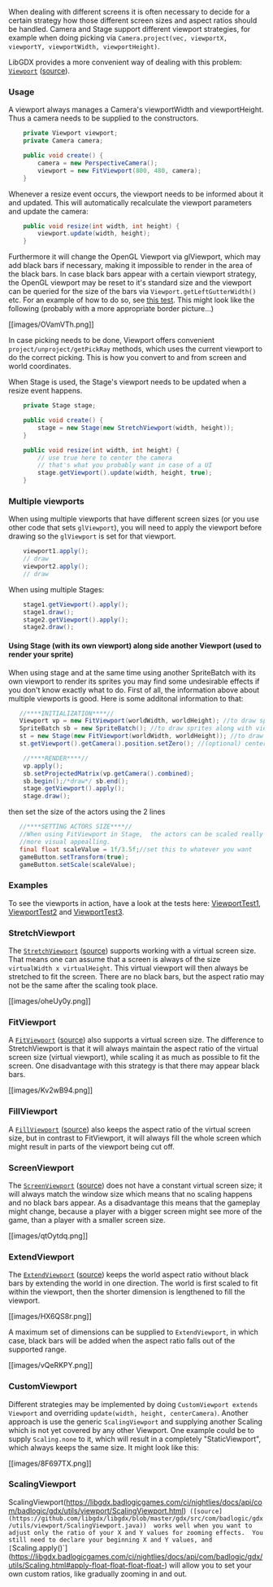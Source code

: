 When dealing with different screens it is often necessary to decide for a certain strategy how those different screen sizes and aspect ratios should be handled. Camera and Stage support different viewport strategies, for example when doing picking via `Camera.project(vec, viewportX, viewportY, viewportWidth, viewportHeight)`.

LibGDX provides a more convenient way of dealing with this problem: [`Viewport`](http://libgdx.badlogicgames.com/nightlies/docs/api/com/badlogic/gdx/utils/viewport/Viewport.html) ([source](https://github.com/libgdx/libgdx/blob/master/gdx/src/com/badlogic/gdx/utils/viewport/Viewport.java)).

### Usage ###
A viewport always manages a Camera's viewportWidth and viewportHeight. Thus a camera needs to be supplied to the constructors.
```java
    private Viewport viewport;
    private Camera camera;

    public void create() {
        camera = new PerspectiveCamera();
        viewport = new FitViewport(800, 480, camera);
    }
```
Whenever a resize event occurs, the viewport needs to be informed about it and updated. This will automatically recalculate the viewport parameters and update the camera:
```java
    public void resize(int width, int height) {
        viewport.update(width, height);
    }
```
Furthermore it will change the OpenGL Viewport via glViewport, which may add black bars if necessary, making it impossible to render in the area of the black bars. In case black bars appear with a certain viewport strategy, the OpenGL viewport may be reset to it's standard size and the viewport can be queried for the size of the bars via `Viewport.getLeftGutterWidth()` etc. For an example of how to do so, see [this test](https://github.com/libgdx/libgdx/blob/master/tests/gdx-tests/src/com/badlogic/gdx/tests/ViewportTest2.java). This might look like the following (probably with a more appropriate border picture...)

[[images/OVamVTh.png]]

In case picking needs to be done, Viewport offers convenient `project/unproject/getPickRay` methods, which uses the current viewport to do the correct picking. This is how you convert to and from screen and world coordinates.

When Stage is used, the Stage's viewport needs to be updated when a resize event happens.
```java
    private Stage stage;

    public void create() {
        stage = new Stage(new StretchViewport(width, height));
    }

    public void resize(int width, int height) {
        // use true here to center the camera
        // that's what you probably want in case of a UI
        stage.getViewport().update(width, height, true);
    }
```
### Multiple viewports

When using multiple viewports that have different screen sizes (or you use other code that sets `glViewport`), you will need to apply the viewport before drawing so the `glViewport` is set for that viewport.
```java
    viewport1.apply();
    // draw
    viewport2.apply();
    // draw
```
When using multiple Stages:
```java
    stage1.getViewport().apply();
    stage1.draw();
    stage2.getViewport().apply();
    stage2.draw();
```
#### Using Stage (with its own viewport) along side another Viewport (used to render your sprite) ####
When using stage and at the same time using another SpriteBatch with its own viewport to render its sprites you
may find some undesirable effects if you don't know exactly what to do.  First of all,  the information
above about multiple viewports is good.  Here is some additonal information to that:

```java
   //****INITIALIZATION****//
   Viewport vp = new FitViewport(worldWidth, worldHeight); //to draw sprites along with the spritebatch
   SpriteBatch sb = new SpriteBatch(); //to draw sprites along with viewport
   st = new Stage(new FitViewport(worldWidth, worldHeight)); //to draw actors
   st.getViewport().getCamera().position.setZero(); //(optional) centering the camera; don't use if not your style
```

```java
    //****RENDER****//
    vp.apply();
    sb.setProjectedMatrix(vp.getCamera().combined);
    sb.begin();/*draw*/ sb.end();
    stage.getViewport().apply();
    stage.draw();
```

then set the size of the actors using the 2 lines
```java
   //****SETTING ACTORS SIZE****//
   //When using FitViewport in Stage,  the actors can be scaled really large.  The below allows you to rescale it to
   //more visual appealling.
   final float scaleValue = 1f/3.5f;//set this to whatever you want
   gameButton.setTransform(true);
   gameButton.setScale(scaleValue);
```

### Examples

To see the viewports in action, have a look at the tests here: [ViewportTest1](https://github.com/libgdx/libgdx/blob/master/tests/gdx-tests/src/com/badlogic/gdx/tests/ViewportTest1.java), [ViewportTest2](https://github.com/libgdx/libgdx/blob/master/tests/gdx-tests/src/com/badlogic/gdx/tests/ViewportTest2.java) and [ViewportTest3](https://github.com/libgdx/libgdx/blob/master/tests/gdx-tests/src/com/badlogic/gdx/tests/ViewportTest3.java).

### StretchViewport ###
The [`StretchViewport`](http://libgdx.badlogicgames.com/nightlies/docs/api/com/badlogic/gdx/utils/viewport/StretchViewport.html) ([source](https://github.com/libgdx/libgdx/blob/master/gdx/src/com/badlogic/gdx/utils/viewport/StretchViewport.java))  supports working with a virtual screen size. That means one can assume that a screen is always of the size `virtualWidth x virtualHeight`. This virtual viewport will then always be stretched to fit the screen. There are no black bars, but the aspect ratio may not be the same after the scaling took place.

[[images/oheUy0y.png]]

### FitViewport ###
A [`FitViewport`](http://libgdx.badlogicgames.com/nightlies/docs/api/com/badlogic/gdx/utils/viewport/FitViewport.html) ([source](https://github.com/libgdx/libgdx/blob/master/gdx/src/com/badlogic/gdx/utils/viewport/FitViewport.java)) also supports a virtual screen size. The difference to StretchViewport is that it will always maintain the aspect ratio of the virtual screen size (virtual viewport), while scaling it as much as possible to fit the screen. One disadvantage with this strategy is that there may appear black bars.

[[images/Kv2wB94.png]]

### FillViewport ###
A [`FillViewport`](http://libgdx.badlogicgames.com/nightlies/docs/api/com/badlogic/gdx/utils/viewport/FillViewport.html) ([source](https://github.com/libgdx/libgdx/blob/master/gdx/src/com/badlogic/gdx/utils/viewport/FillViewport.java)) also keeps the aspect ratio of the virtual screen size, but in contrast to FitViewport, it will always fill the whole screen which might result in parts of the viewport being cut off.

### ScreenViewport ###
The [`ScreenViewport`](http://libgdx.badlogicgames.com/nightlies/docs/api/com/badlogic/gdx/utils/viewport/ScreenViewport.html) ([source](https://github.com/libgdx/libgdx/blob/master/gdx/src/com/badlogic/gdx/utils/viewport/ScreenViewport.java)) does not have a constant virtual screen size; it will always match the window size which means that no scaling happens and no black bars appear. As a disadvantage this means that the gameplay might change, because a player with a bigger screen might see more of the game, than a player with a smaller screen size.

[[images/qtOytdq.png]]

### ExtendViewport ###
The [`ExtendViewport`](http://libgdx.badlogicgames.com/nightlies/docs/api/com/badlogic/gdx/utils/viewport/ExtendViewport.html) ([source](https://github.com/libgdx/libgdx/blob/master/gdx/src/com/badlogic/gdx/utils/viewport/ExtendViewport.java)) keeps the world aspect ratio without black bars by extending the world in one direction. The world is first scaled to fit within the viewport, then the shorter dimension is lengthened to fill the viewport.

[[images/HX6QS8r.png]]

A maximum set of dimensions can be supplied to `ExtendViewport`, in which case, black bars will be added when the aspect ratio falls out of the supported range.

[[images/vQeRKPY.png]]

### CustomViewport ###
Different strategies may be implemented by doing `CustomViewport extends Viewport` and overriding `update(width, height, centerCamera)`. Another approach is use the generic `ScalingViewport` and supplying another Scaling which is not yet covered by any other Viewport. One example could be to supply `Scaling.none` to it, which will result in a completely "StaticViewport", which always keeps the same size. It might look like this:

[[images/8F697TX.png]]

### ScalingViewport ###
ScalingViewport(https://libgdx.badlogicgames.com/ci/nightlies/docs/api/com/badlogic/gdx/utils/viewport/ScalingViewport.html)`
([source](https://github.com/libgdx/libgdx/blob/master/gdx/src/com/badlogic/gdx/utils/viewport/ScalingViewport.java)) 
works well when you want to adjust only the ratio of your X and Y values for zooming effects.  You still need to declare your beginning X and Y values, and [`Scaling.apply()`](https://libgdx.badlogicgames.com/ci/nightlies/docs/api/com/badlogic/gdx/utils/Scaling.html#apply-float-float-float-float-) will allow you to set your own custom ratios, like gradually zooming in and out.
